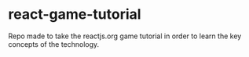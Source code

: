 # react-game-tutorial
Repo made to take the reactjs.org game tutorial in order to learn the key concepts of the technology.

